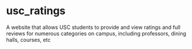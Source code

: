 # usc_ratings
A website that allows USC students to provide and view ratings and full reviews for numerous categories on campus, including professors, dining halls, courses, etc
